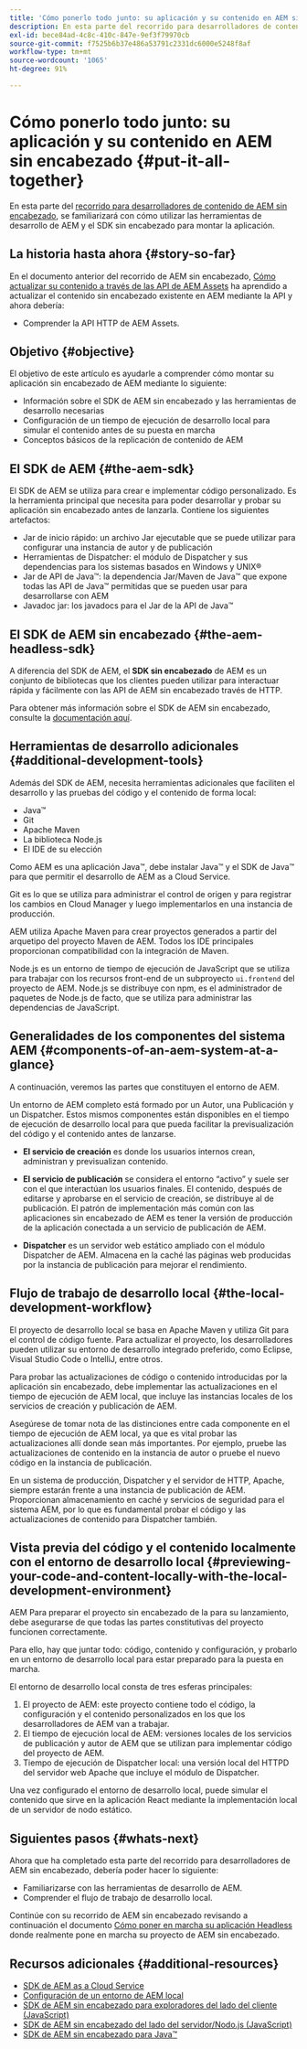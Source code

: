 ```yaml
---
title: 'Cómo ponerlo todo junto: su aplicación y su contenido en AEM sin encabezado'
description: En esta parte del recorrido para desarrolladores de contenido de AEM sin encabezado, aprenda a lanzar su proyecto de AEM, incluidos los fragmentos de contenido, las llamadas de GraphQL, las llamadas de la API REST y la aplicación, para prepararlo para su puesta en marcha.
exl-id: bece84ad-4c8c-410c-847e-9ef3f79970cb
source-git-commit: f7525b6b37e486a53791c2331dc6000e5248f8af
workflow-type: tm+mt
source-wordcount: '1065'
ht-degree: 91%

---
```


# Cómo ponerlo todo junto: su aplicación y su contenido en AEM sin encabezado {#put-it-all-together}

En esta parte del [recorrido para desarrolladores de contenido de AEM sin encabezado](overview.md), se familiarizará con cómo utilizar las herramientas de desarrollo de AEM y el SDK sin encabezado para montar la aplicación.

## La historia hasta ahora {#story-so-far}

En el documento anterior del recorrido de AEM sin encabezado, [Cómo actualizar su contenido a través de las API de AEM Assets](update-your-content.md) ha aprendido a actualizar el contenido sin encabezado existente en AEM mediante la API y ahora debería:

* Comprender la API HTTP de AEM Assets.

## Objetivo {#objective}

El objetivo de este artículo es ayudarle a comprender cómo montar su aplicación sin encabezado de AEM mediante lo siguiente:

* Información sobre el SDK de AEM sin encabezado y las herramientas de desarrollo necesarias
* Configuración de un tiempo de ejecución de desarrollo local para simular el contenido antes de su puesta en marcha
* Conceptos básicos de la replicación de contenido de AEM

## El SDK de AEM {#the-aem-sdk}

El SDK de AEM se utiliza para crear e implementar código personalizado. Es la herramienta principal que necesita para poder desarrollar y probar su aplicación sin encabezado antes de lanzarla. Contiene los siguientes artefactos:

* Jar de inicio rápido: un archivo Jar ejecutable que se puede utilizar para configurar una instancia de autor y de publicación
* Herramientas de Dispatcher: el módulo de Dispatcher y sus dependencias para los sistemas basados en Windows y UNIX®
* Jar de API de Java™: la dependencia Jar/Maven de Java™ que expone todas las API de Java™ permitidas que se pueden usar para desarrollarse con AEM
* Javadoc jar: los javadocs para el Jar de la API de Java™

## El SDK de AEM sin encabezado {#the-aem-headless-sdk}

A diferencia del SDK de AEM, el **SDK sin encabezado** de AEM es un conjunto de bibliotecas que los clientes pueden utilizar para interactuar rápida y fácilmente con las API de AEM sin encabezado través de HTTP.

Para obtener más información sobre el SDK de AEM sin encabezado, consulte la [documentación aquí](https://experienceleague.adobe.com/docs/experience-manager-learn/getting-started-with-aem-headless/how-to/aem-headless-sdk.html?lang=es).

## Herramientas de desarrollo adicionales {#additional-development-tools}

Además del SDK de AEM, necesita herramientas adicionales que faciliten el desarrollo y las pruebas del código y el contenido de forma local:

* Java™
* Git
* Apache Maven
* La biblioteca Node.js
* El IDE de su elección

Como AEM es una aplicación Java™, debe instalar Java™ y el SDK de Java™ para que permitir el desarrollo de AEM as a Cloud Service.

Git es lo que se utiliza para administrar el control de origen y para registrar los cambios en Cloud Manager y luego implementarlos en una instancia de producción.

AEM utiliza Apache Maven para crear proyectos generados a partir del arquetipo del proyecto Maven de AEM. Todos los IDE principales proporcionan compatibilidad con la integración de Maven.

Node.js es un entorno de tiempo de ejecución de JavaScript que se utiliza para trabajar con los recursos front-end de un subproyecto `ui.frontend` del proyecto de AEM. Node.js se distribuye con npm, es el administrador de paquetes de Node.js de facto, que se utiliza para administrar las dependencias de JavaScript.

## Generalidades de los componentes del sistema AEM {#components-of-an-aem-system-at-a-glance}

A continuación, veremos las partes que constituyen el entorno de AEM.

Un entorno de AEM completo está formado por un Autor, una Publicación y un Dispatcher. Estos mismos componentes están disponibles en el tiempo de ejecución de desarrollo local para que pueda facilitar la previsualización del código y el contenido antes de lanzarse.

* **El servicio de creación** es donde los usuarios internos crean, administran y previsualizan contenido.

* **El servicio de publicación** se considera el entorno “activo” y suele ser con el que interactúan los usuarios finales. El contenido, después de editarse y aprobarse en el servicio de creación, se distribuye al de publicación. El patrón de implementación más común con las aplicaciones sin encabezado de AEM es tener la versión de producción de la aplicación conectada a un servicio de publicación de AEM.

* **Dispatcher** es un servidor web estático ampliado con el módulo Dispatcher de AEM. Almacena en la caché las páginas web producidas por la instancia de publicación para mejorar el rendimiento.

## Flujo de trabajo de desarrollo local {#the-local-development-workflow}

El proyecto de desarrollo local se basa en Apache Maven y utiliza Git para el control de código fuente. Para actualizar el proyecto, los desarrolladores pueden utilizar su entorno de desarrollo integrado preferido, como Eclipse, Visual Studio Code o IntelliJ, entre otros.

Para probar las actualizaciones de código o contenido introducidas por la aplicación sin encabezado, debe implementar las actualizaciones en el tiempo de ejecución de AEM local, que incluye las instancias locales de los servicios de creación y publicación de AEM.

Asegúrese de tomar nota de las distinciones entre cada componente en el tiempo de ejecución de AEM local, ya que es vital probar las actualizaciones allí donde sean más importantes. Por ejemplo, pruebe las actualizaciones de contenido en la instancia de autor o pruebe el nuevo código en la instancia de publicación.

En un sistema de producción, Dispatcher y el servidor de HTTP, Apache, siempre estarán frente a una instancia de publicación de AEM. Proporcionan almacenamiento en caché y servicios de seguridad para el sistema AEM, por lo que es fundamental probar el código y las actualizaciones de contenido para Dispatcher también.

## Vista previa del código y el contenido localmente con el entorno de desarrollo local {#previewing-your-code-and-content-locally-with-the-local-development-environment}

AEM Para preparar el proyecto sin encabezado de la para su lanzamiento, debe asegurarse de que todas las partes constitutivas del proyecto funcionen correctamente.

Para ello, hay que juntar todo: código, contenido y configuración, y probarlo en un entorno de desarrollo local para estar preparado para la puesta en marcha.

El entorno de desarrollo local consta de tres esferas principales:

1. El proyecto de AEM: este proyecto contiene todo el código, la configuración y el contenido personalizados en los que los desarrolladores de AEM van a trabajar.
1. El tiempo de ejecución local de AEM: versiones locales de los servicios de publicación y autor de AEM que se utilizan para implementar código del proyecto de AEM.
1. Tiempo de ejecución de Dispatcher local: una versión local del HTTPD del servidor web Apache que incluye el módulo de Dispatcher.

Una vez configurado el entorno de desarrollo local, puede simular el contenido que sirve en la aplicación React mediante la implementación local de un servidor de nodo estático.

<!-- THIS TOPIC IS 404. IT DOES NOT APPEAR IN THE TOC OR ANYWHERE ELSE To get a more in-depth look at setting up a local development environment and all dependencies needed for content preview, see [Production Deployment documentation](https://experienceleague.adobe.com/docs/experience-manager-learn/headless-tutorial/graphql/multi-step/production-deployment.html). -->

## Siguientes pasos {#whats-next}

Ahora que ha completado esta parte del recorrido para desarrolladores de AEM sin encabezado, debería poder hacer lo siguiente:

* Familiarizarse con las herramientas de desarrollo de AEM.
* Comprender el flujo de trabajo de desarrollo local.

Continúe con su recorrido de AEM sin encabezado revisando a continuación el documento [Cómo poner en marcha su aplicación Headless](/help/journey-headless/developer/go-live.md) donde realmente pone en marcha su proyecto de AEM sin encabezado.

## Recursos adicionales {#additional-resources}

* [SDK de AEM as a Cloud Service](/help/implementing/developing/introduction/aem-as-a-cloud-service-sdk.md)
* [Configuración de un entorno de AEM local](https://experienceleague.adobe.com/docs/experience-manager-learn/foundation/development/set-up-a-local-aem-development-environment.html?lang=es)
* [SDK de AEM sin encabezado para exploradores del lado del cliente (JavaScript)](https://github.com/adobe/aem-headless-client-js)
* [SDK de AEM sin encabezado del lado del servidor/Nodo.js (JavaScript)](https://github.com/adobe/aem-headless-client-nodejs)
* [SDK de AEM sin encabezado para Java™](https://github.com/adobe/aem-headless-client-java)

